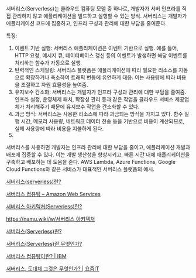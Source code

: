 서버리스(Serverless)는 클라우드 컴퓨팅 모델 중 하나로, 개발자가 서버 인프라를 직접 관리하지 않고 애플리케이션을 빌드하고 실행할 수 있는 방식. 서버리스는 개발자가 애플리케이션 코드에 집중하고, 인프라 구성과 관리에 대한 부담을 줄여준다.

특징:

1. 이벤트 기반 실행: 서버리스 애플리케이션은 이벤트 기반으로 실행. 예를 들어, HTTP 요청, 메시지 큐, 데이터베이스 갱신 등의 이벤트가 발생하면 해당 이벤트를 처리하는 함수가 자동으로 실행.
2. 탄력적인 스케일링: 서버리스 플랫폼은 애플리케이션에 따라 필요한 리소스를 자동으로 확장하거나 축소하여 트래픽 변동에 유연하게 대응. 이는 사용량에 따라 비용을 조절하고 자원 효율성을 높여줌.
3. 유지보수 간소화: 서버리스는 개발자가 인프라 구성과 관리에 대한 부담을 줄여줌. 인프라 설정, 운영체제 패치, 확장성 관리 등과 같은 작업을 클라우드 서비스 제공업체가 처리해주기 때문에 유지보수 작업을 간소화할 수 있다.
4. 과금 방식: 서버리스는 사용한 리소스에 따라 과금되는 방식을 가지고 있다. 함수 실행 시간, 메모리 사용량, 네트워크 데이터 전송 등을 기반으로 비용이 계산되므로, 실제 사용량에 따라 비용을 지불하게 된다.
5. 

서버리스를 사용하면 개발자는 인프라 관리에 대한 부담을 줄이고, 애플리케이션 개발과 배포에 집중할 수 있다. 이는 개발 생산성을 향상시키고, 빠른 시간 내에 애플리케이션을 구축하고 배포하는 데 도움을 준다. AWS Lambda, Azure Functions, Google Cloud Functions와 같은 서비스가 대표적인 서버리스 플랫폼의 예시.

[서버리스(serverless)란?](https://www.redhat.com/ko/topics/cloud-native-apps/what-is-serverless)

[서버리스 컴퓨팅 – Amazon Web Services](https://aws.amazon.com/ko/serverless/)

[서버리스 아키텍쳐(Serverless)란?](https://velopert.com/3543)

[https://namu.wiki/w/서버리스 아키텍처](https://namu.wiki/w/%EC%84%9C%EB%B2%84%EB%A6%AC%EC%8A%A4%20%EC%95%84%ED%82%A4%ED%85%8D%EC%B2%98)

[서버리스(Serverless)란?](https://dev-coco.tistory.com/171)

[서버리스(Serverless)란 무엇인가?](https://jaehoney.tistory.com/77)

[서버리스 컴퓨팅이란? | IBM](https://www.ibm.com/kr-ko/topics/serverless)

[서버리스, 도대체 그것은 무엇인가? | 요즘IT](https://yozm.wishket.com/magazine/detail/476/)
